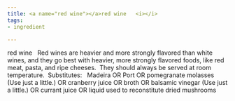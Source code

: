 ```yaml
---
title: <a name="red wine"></a>red wine   <i></i>
tags:
- ingredient

---
```

red wine   Red wines are heavier and more strongly flavored than white wines, and they go best with heavier, more strongly flavored foods, like red meat, pasta, and ripe cheeses.  They should always be served at room temperature.  Substitutes:   Madeira OR Port OR pomegranate molasses (Use just a little.) OR cranberry juice OR broth OR balsamic vinegar (Use just a little.) OR currant juice OR liquid used to reconstitute dried mushrooms
